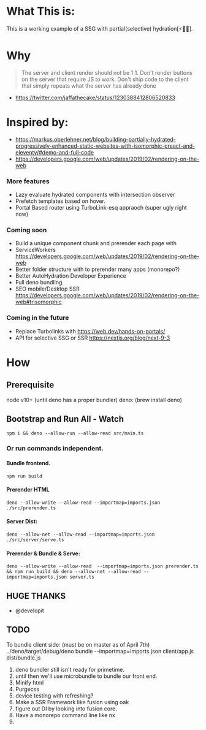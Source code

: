 # What This is:
This is a working example of a SSG with partial(selective) hydration[⚡🧩💦].


# Why

> The server and client render should not be 1:1.
> Don't render buttons on the server that require JS to work.
> Don't ship code to the client that simply repeats what the server has already done
- https://twitter.com/jaffathecake/status/1230388412806520833

# Inspired by:
- https://markus.oberlehner.net/blog/building-partially-hydrated-progressively-enhanced-static-websites-with-isomorphic-preact-and-eleventy/#demo-and-full-code
- https://developers.google.com/web/updates/2019/02/rendering-on-the-web

### More features
- Lazy evaluate hydrated components with intersection observer
- Prefetch templates based on hover.
- Portal Based router using TurboLink-esq appraoch (super ugly right now)


### Coming soon
- Build a unique component chunk and prerender each page with 
- ServiceWorkers https://developers.google.com/web/updates/2019/02/rendering-on-the-web
- Better folder structure with to prerender many apps (monorepo?)
- Better AutoHydration Developer Experience
- Full deno bundling.
- SEO mobile/Desktop SSR https://developers.google.com/web/updates/2019/02/rendering-on-the-web#trisomorphic

### Coming in the future
- Replace Turbolinks with https://web.dev/hands-on-portals/
- API for selective SSG or SSR https://nextjs.org/blog/next-9-3

# How
## Prerequisite
node v10+ (until deno has a proper bundler)
deno: (brew install deno)

## Bootstrap and Run All - Watch
`npm i && deno --allow-run --allow-read src/main.ts`


### Or run commands independent.
#### Bundle frontend.
`npm run build`

#### Prerender HTML
`deno --allow-write --allow-read --importmap=imports.json ./src/prerender.ts`

#### Server Dist:
`deno --allow-net --allow-read --importmap=imports.json ./src/server/serve.ts`

#### Prerender & Bundle  & Serve:
`deno --allow-write --allow-read  --importmap=imports.json prerender.ts && npm run build && deno --allow-net --allow-read --importmap=imports.json server.ts`

## HUGE THANKS
- @developit





## TODO

To bundle client side: (must be on master as of April 7th)
../deno/target/debug/deno bundle --importmap=imports.json client/app.js dist/bundle.js
1. deno bundler still isn't ready for primetime.
2. until then we'll use microbundle to bundle our front end.
3. Minify html
4. Purgecss
5. device testing with refreshing?
6. Make a SSR Framework like fusion using oak
7. figure out DI by looking into fusion core.
8. Have a monorepo command line like nx
9. 

